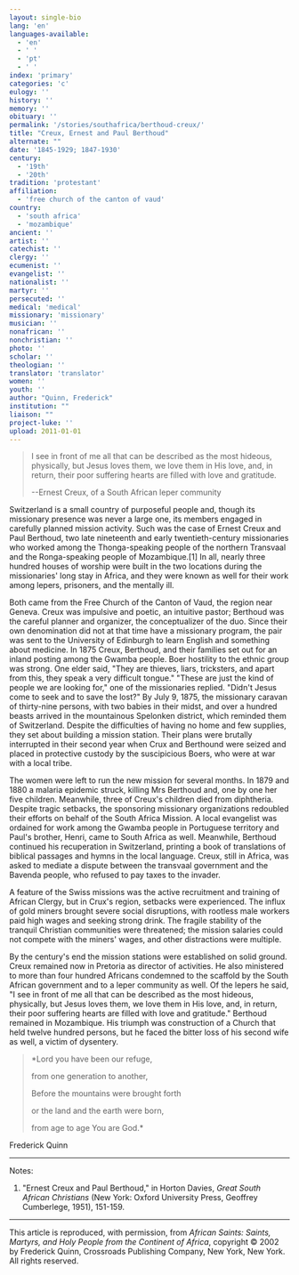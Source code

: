 ```yaml
---
layout: single-bio
lang: 'en'
languages-available:
  - 'en'
  - ' '
  - 'pt'
  - ' '
index: 'primary'
categories: 'c'
eulogy: ''
history: ''
memory: ''
obituary: ''
permalink: '/stories/southafrica/berthoud-creux/'
title: "Creux, Ernest and Paul Berthoud"
alternate: ""
date: '1845-1929; 1847-1930'
century:
  - '19th'
  - '20th'
tradition: 'protestant'
affiliation:
  - 'free church of the canton of vaud'
country:
  - 'south africa'
  - 'mozambique'
ancient: ''
artist: ''
catechist: ''
clergy: ''
ecumenist: ''
evangelist: ''
nationalist: ''
martyr: ''
persecuted: ''
medical: 'medical'
missionary: 'missionary'
musician: ''
nonafrican: ''
nonchristian: ''
photo: ''
scholar: ''
theologian: ''
translator: 'translator'
women: ''
youth: ''
author: "Quinn, Frederick"
institution: ""
liaison: ""
project-luke: ''
upload: 2011-01-01
---
```




>
> I see in front of me all that can be described as the most hideous, physically, but Jesus loves them, we love them in His love, and, in return, their poor suffering hearts are filled with love and gratitude.
>
> --Ernest Creux, of a South African leper community

Switzerland is a small country of purposeful people and, though its missionary presence was never a large one, its members engaged in carefully planned mission activity. Such was the case of Ernest Creux and Paul Berthoud, two late nineteenth and early twentieth-century missionaries who worked among the Thonga-speaking people of the northern Transvaal and the Ronga-speaking people of Mozambique.[1] In all, nearly three hundred houses of worship were built in the two locations during the missionaries' long stay in Africa, and they were known as well for their work among lepers, prisoners, and the mentally ill.

Both came from the Free Church of the Canton of Vaud, the region near Geneva. Creux was impulsive and poetic, an intuitive pastor; Berthoud was the careful planner and organizer, the conceptualizer of the duo. Since their own denomination did not at that time have a missionary program, the pair was sent to the University of Edinburgh to learn English and something about medicine. In 1875 Creux, Berthoud, and their families set out for an inland posting among the Gwamba people. Boer hostility to the ethnic group was strong. One elder said, "They are thieves, liars, tricksters, and apart from this, they speak a very difficult tongue." "These are just the kind of people we are looking for," one of the missionaries replied. "Didn't Jesus come to seek and to save the lost?" By July 9, 1875, the missionary caravan of thirty-nine persons, with two babies in their midst, and over a hundred beasts arrived in the mountainous Spelonken district, which reminded them of Switzerland. Despite the difficulties of having no home and few supplies, they set about building a mission station. Their plans were brutally interrupted in their second year when Crux and Berthound were seized and placed in protective custody by the suscipicious Boers, who were at war with a local tribe.

The women were left to run the new mission for several months. In 1879 and 1880 a malaria epidemic struck, killing Mrs Berthoud and, one by one her five children. Meanwhile, three of Creux's children died from diphtheria. Despite tragic setbacks, the sponsoring missionary organizations redoubled their efforts on behalf of the South Africa Mission. A local evangelist was ordained for work among the Gwamba people in Portuguese territory and Paul's brother, Henri, came to South Africa as well. Meanwhile, Berthoud continued his recuperation in Switzerland, printing a book of translations of biblical passages and hymns in the local language. Creux, still in Africa, was asked to mediate a dispute between the transvaal government and the Bavenda people, who refused to pay taxes to the invader.

A feature of the Swiss missions was the active recruitment and training of African Clergy, but in Crux's region, setbacks were experienced. The influx of gold miners brought severe social disruptions, with rootless male workers paid high wages and seeking strong drink. The fragile stability of the tranquil Christian communities were threatened; the mission salaries could not compete with the miners' wages, and other distractions were multiple.

By the century's end the mission stations were established on solid ground. Creux remained now in Pretoria as director of activities. He also ministered to more than four hundred Africans condemned to the scaffold by the South African government and to a leper community as well. Of the lepers he said, "I see in front of me all that can be described as the most hideous, physically, but Jesus loves them, we love them in His love, and, in return, their poor suffering hearts are filled with love and gratitude." Berthoud remained in Mozambique. His triumph was construction of a Church that held twelve hundred persons, but he faced the bitter loss of his second wife as well, a victim of dysentery.

> *Lord you have been our refuge,
>
> from one generation to another,
>
> Before the mountains were brought forth
>
> or the land and the earth were born,
>
> from age to age You are God.*

Frederick Quinn

---

Notes:

1. "Ernest Creux and Paul Berthoud," in Horton Davies, *Great South African Christians* (New York: Oxford University Press, Geoffrey Cumberlege, 1951), 151-159.

---

This article is reproduced, with permission, from *African Saints: Saints, Martyrs, and Holy People from the Continent of Africa*, copyright &copy; 2002 by Frederick Quinn, Crossroads Publishing Company, New York, New York.  All rights reserved.
